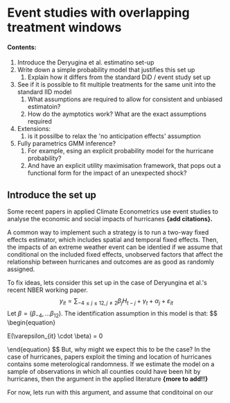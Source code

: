 # Event studies with overlapping treatment windows

#### Contents:

1. Introduce the Deryugina et al. estimatino set-up
2. Write down a simple probability model that justifies this set up
   1. Explain how it differs from the standard DiD / event study set up
3. See if it is possible to fit multiple treatments for the same unit into the standard IID model
   1. What assumptions are required to allow for consistent and unbiased estimatoin? 
   2. How do the aymptotics work? What are the exact assumptions required 
4. Extensions:
   1. is it possilbe to relax the 'no anticipation effects' assumption
5. Fully parametrics GMM inference? 
   1. For example, esing an explicit probability model for the hurricane probability? 
   2. And have an explicit utility maximisation framework, that pops out a functional form for the impact of an unexpected shock?

## Introduce the set up 

Some recent papers in applied Climate Econometrics use event studies to analyse the economic and social impacts of hurricanes **{add citations}.**

A common way to implement such a strategy is to run a two-way fixed effects estimator, which includes spatial and temporal fixed effects. Then, the impacts of an extreme weather event can be identied if we assume that conditional on the included fixed effects, unobserved factors that affect the relationship between hurricanes and outcomes are as good as randomly assigned. 

To fix ideas, lets consider this set up in the case of Deryungina et al.'s recent NBER working paper. 
$$
y_{it} = \sum_{-4 \leq j \leq 12, j \neq 2} \beta_j H_{t - j} + \gamma_t + \alpha_j + \varepsilon_{it}
$$
Let $\beta = (\beta_{-4}, ...\beta_{12})$. The identification assumption in this model is that:
$$
\begin{equation}

E(\varepsilon_{it} \cdot \beta) = 0

\end{equation}
$$
But, why might we expect this to be the case? In the case of hurricanes, papers exploit the timing and location of hurricanes contains some meterological randomness. If we estimate the model on a sample of observations in which all counties could have been hit by hurricanes, then the argument in the applied literature **{more to add!!}**

For now, lets run with this argument, and assume that conditoinal on our 

